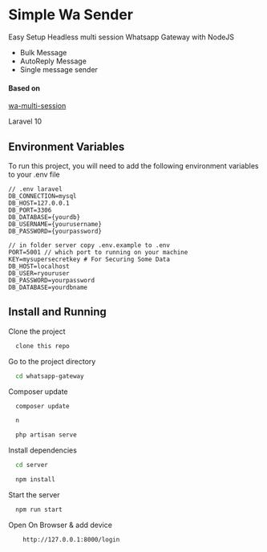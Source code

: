 # Simple Wa Sender

Easy Setup Headless multi session Whatsapp Gateway with NodeJS

- Bulk Message
- AutoReply Message
- Single message sender

#### Based on
[wa-multi-session](https://github.com/mimamch/wa-multi-session)

Laravel 10

## Environment Variables

To run this project, you will need to add the following environment variables to your .env file

```
// .env laravel 
DB_CONNECTION=mysql
DB_HOST=127.0.0.1
DB_PORT=3306
DB_DATABASE={yourdb}
DB_USERNAME={yourusername}
DB_PASSWORD={yourpassword}

// in folder server copy .env.example to .env
PORT=5001 // which port to running on your machine
KEY=mysupersecretkey # For Securing Some Data
DB_HOST=localhost
DB_USER=ryouruser
DB_PASSWORD=yourpassword
DB_DATABASE=yourdbname
```

## Install and Running

Clone the project

```bash
  clone this repo
```
Go to the project directory

```bash
  cd whatsapp-gateway
```
Composer update

```bash
  composer update 
```
```bash
  n
```
```bash
  php artisan serve
```

Install dependencies

```bash
  cd server
```
```bash
  npm install
```

Start the server

```bash
  npm run start
```

Open On Browser & add device

```bash
    http://127.0.0.1:8000/login
```
